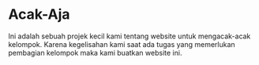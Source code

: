 # Acak-Aja
Ini adalah sebuah projek kecil kami tentang website untuk mengacak-acak kelompok.  Karena kegelisahan kami saat ada tugas yang memerlukan pembagian kelompok maka kami buatkan website ini.
